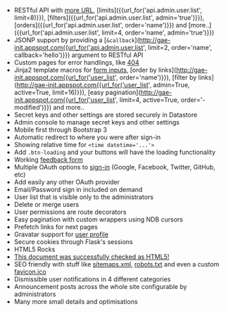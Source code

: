 - RESTful API with
  [more URL]({{url_for('api.admin.user.list')}}),
  [limits]({{url_for('api.admin.user.list', limit=8)}}),
  [filters]({{url_for('api.admin.user.list', admin='true')}}),
  [orders]({{url_for('api.admin.user.list', order='name')}}) and
  [more..]({{url_for('api.admin.user.list', limit=4, order='name', admin='true')}})
- JSONP support by providing a
  [`&callback`](http://gae-init.appspot.com{{url_for('api.admin.user.list', limit=2, order='name', callback='hello')}})
  argument to RESTful API
- Custom pages for error handlings, like [404](/404)
- Jinja2 template macros for
  [form inputs]({{url_for('feedback')}}),
  [order by links](http://gae-init.appspot.com{{url_for('user_list', order='name')}}),
  [filter by links](http://gae-init.appspot.com{{url_for('user_list', admin=True, active=True, limit=16)}}),
  [easy pagination](http://gae-init.appspot.com{{url_for('user_list', limit=4, active=True, order='-modified')}})
  and more..
- Secret keys and other settings are stored securely in Datastore
- Admin console to manage secret keys and other settings
- Mobile first through Bootstrap 3
- Automatic redirect to where you were after sign-in
- Showing relative time for `<time datetime='...'>`
- Add `.btn-loading` and your buttons will have the loading functionality
- Working [feedback form]({{url_for('feedback')}})
- Multiple OAuth options to [sign-in](https://gae-init.appspot.com/signin/)
  (Google, Facebook, Twitter, GitHub, etc)
- Add easily any other OAuth provider
- Email/Password sign in included on demand
- User list that is visible only to the administrators
- Delete or merge users
- User permissions are route decorators
- Easy pagination with custom wrappers using NDB cursors
- Prefetch links for next pages
- Gravatar support for [user profile]({{url_for('profile')}})
- Secure cookies through Flask's sessions
- HTML5 Rocks
- [This document was successfully checked as HTML5!](http://validator.w3.org/check?verbose=1&uri={{request.host_url[:-1]}}{{request.path}})
- SEO friendly with stuff like [sitemaps.xml]({{url_for('sitemap')}}),
  [robots.txt](/robots.txt) and even a custom [favicon.ico](/favicon.ico)
- Dismissible user notifications in 4 different categories
- Announcement posts across the whole site configurable by administrators
- Many more small details and optimisations
